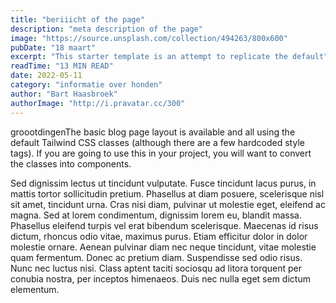 ```yaml
---
title: "beriiicht of the page"
description: "meta description of the page"
image: "https://source.unsplash.com/collection/494263/800x600"
pubDate: "18 maart"
excerpt: "This starter template is an attempt to replicate the default"
readTime: "13 MIN READ"
date: 2022-05-11
category: "informatie over honden"
author: "Bart Haasbroek"
authorImage: "http://i.pravatar.cc/300"
---
```


groootdingenThe basic blog page layout is available and all using the default
Tailwind CSS classes (although there are a few hardcoded style tags).
If you are going to use this in your project, you will want to convert
the classes into components.

Sed dignissim lectus ut tincidunt vulputate. Fusce tincidunt lacus
purus, in mattis tortor sollicitudin pretium. Phasellus at diam
posuere, scelerisque nisl sit amet, tincidunt urna. Cras nisi diam,
pulvinar ut molestie eget, eleifend ac magna. Sed at lorem
condimentum, dignissim lorem eu, blandit massa. Phasellus eleifend
turpis vel erat bibendum scelerisque. Maecenas id risus dictum,
rhoncus odio vitae, maximus purus. Etiam efficitur dolor in dolor
molestie ornare. Aenean pulvinar diam nec neque tincidunt, vitae
molestie quam fermentum. Donec ac pretium diam. Suspendisse sed odio
risus. Nunc nec luctus nisi. Class aptent taciti sociosqu ad litora
torquent per conubia nostra, per inceptos himenaeos. Duis nec nulla
eget sem dictum elementum.

